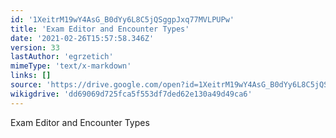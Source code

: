 ```yaml
---
id: '1XeitrM19wY4AsG_B0dYy6L8C5jQSggpJxq77MVLPUPw'
title: 'Exam Editor and Encounter Types'
date: '2021-02-26T15:57:58.346Z'
version: 33
lastAuthor: 'egrzetich'
mimeType: 'text/x-markdown'
links: []
source: 'https://drive.google.com/open?id=1XeitrM19wY4AsG_B0dYy6L8C5jQSggpJxq77MVLPUPw'
wikigdrive: 'dd69069d725fca5f553df7ded62e130a49d49ca6'
---
```

Exam Editor and Encounter Types
